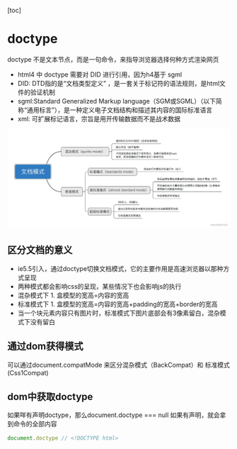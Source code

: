 [toc]
# doctype

doctype 不是文本节点，而是一句命令，来指导浏览器选择何种方式渲染网页

- html4 中 doctype 需要对 DID 进行引用，因为h4基于 sgml
-  DID: DTD指的是“文档类型定义” ，是一套关于标记符的语法规则，是html文件的验证机制
-  sgml:Standard Generalized Markup language（SGM或SGML）（以下简称“通用标言”），是一种定义电子文档结构和描述其内容的国际标准语言
-  xml: 可扩展标记语言，宗旨是用开传输数据而不是战术数据

![doctype](../img/dotype.webp)


## 区分文档的意义

- ie5.5引入，通过doctype切换文档模式，它的主要作用是高速浏览器以那种方式呈现
- 两种模式都会影响css的呈现，某些情况下也会影响js的执行
- 混杂模式下 1. 盒模型的宽高=内容的宽高 
- 标准模式下 1. 盒模型的宽高=内容的宽高+padding的宽高+border的宽高
- 当一个块元素内容只有图片时，标准模式下图片底部会有3像素留白，混杂模式下没有留白

## 通过dom获得模式
可以通过document.compatMode 来区分混杂模式（BackCompat）和 标准模式(Css1Compat)

## dom中获取doctype
如果咩有声明doctype，那么document.doctype === null
如果有声明，就会拿到命令的全部内容
```js
document.doctype // <!DOCTYPE html>
```